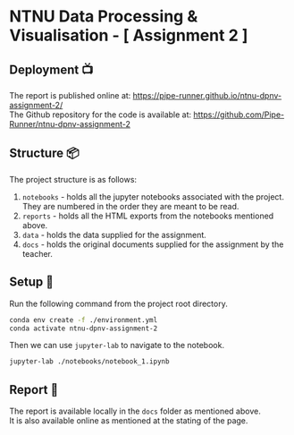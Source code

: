 # NTNU Data Processing & Visualisation - [ Assignment 2 ]
## Deployment 📺
The report is published online at: https://pipe-runner.github.io/ntnu-dpnv-assignment-2/  
The Github repository for the code is available at: https://github.com/Pipe-Runner/ntnu-dpnv-assignment-2
## Structure 📦
The project structure is as follows:  
1. `notebooks` - holds all the jupyter notebooks associated with the project. They are numbered in the order they are meant to be read.
2. `reports` - holds all the HTML exports from the notebooks mentioned above.
3. `data` - holds the data supplied for the assignment.
4. `docs` - holds the original documents supplied for the assignment by the teacher.

## Setup 🔧
Run the following command from the project root directory.  
```bash
conda env create -f ./environment.yml
conda activate ntnu-dpnv-assignment-2
```
Then we can use `jupyter-lab` to navigate to the notebook.  
```bash
jupyter-lab ./notebooks/notebook_1.ipynb
```
## Report 📔
The report is available locally in the `docs` folder as mentioned above.  
It is also available online as mentioned at the stating of the page.
